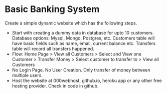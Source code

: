 # Basic Banking System

Create a simple dynamic website which has the following steps.</br>
 - Start with creating a dummy data in database for upto 10 customers.
   Database options: Mysql, Mongo, Postgres, etc. Customers table will
   have basic fields such as name, email, current balance etc. Transfers
   table will record all transfers happened.
-  Flow: Home Page > View all Customers > Select and View one Customer >
   Transfer Money > Select customer to transfer to > View all Customers
-  No Login Page. No User Creation. Only transfer of money between
   multiple users.
-  Host the website at 000webhost, github.io, heroku app or any other free
   hosting provider. Check in code in github.



